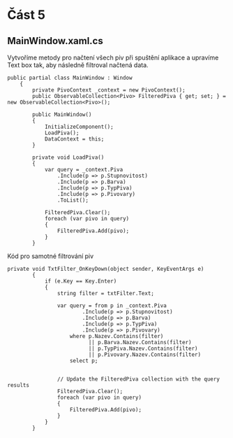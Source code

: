 # Část 5
## MainWindow.xaml.cs
Vytvoříme metody pro načtení všech piv při spuštění aplikace a upravíme Text box tak, aby následně filtroval načtená data.

    public partial class MainWindow : Window
        {
            private PivoContext _context = new PivoContext();
            public ObservableCollection<Pivo> FilteredPiva { get; set; } = new ObservableCollection<Pivo>();

            public MainWindow()
            {
                InitializeComponent();
                LoadPiva();
                DataContext = this;
            }

            private void LoadPiva()
            {
                var query = _context.Piva
                    .Include(p => p.Stupnovitost)
                    .Include(p => p.Barva)
                    .Include(p => p.TypPiva)
                    .Include(p => p.Pivovary)
                    .ToList();

                FilteredPiva.Clear();
                foreach (var pivo in query)
                {
                    FilteredPiva.Add(pivo);
                }
            }
            
Kód pro samotné filtrování piv

    private void TxtFilter_OnKeyDown(object sender, KeyEventArgs e)
            {
                if (e.Key == Key.Enter)
                {
                    string filter = txtFilter.Text;

                    var query = from p in _context.Piva
                            .Include(p => p.Stupnovitost)
                            .Include(p => p.Barva)
                            .Include(p => p.TypPiva)
                            .Include(p => p.Pivovary)
                        where p.Nazev.Contains(filter)
                              || p.Barva.Nazev.Contains(filter)
                              || p.TypPiva.Nazev.Contains(filter)
                              || p.Pivovary.Nazev.Contains(filter)
                        select p;


                    // Update the FilteredPiva collection with the query results
                    FilteredPiva.Clear();
                    foreach (var pivo in query)
                    {
                        FilteredPiva.Add(pivo);
                    }
                }
            }
